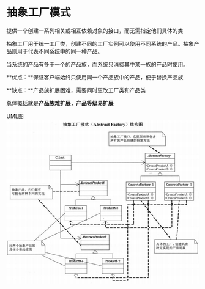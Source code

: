 # 抽象工厂模式

提供一个创建一系列相关或相互依赖对象的接口，而无需指定他们具体的类

抽象工厂用于统一工厂类，创建不同的工厂实例可以使用不同系统的产品。抽象产品则用于代表不同系统中的同一种产品。

当系统的产品有多于一个的产品族，而系统只消费其中某一族的产品时使用。

**优点：**保证客户端始终只使用同一个产品族中的产品，便于替换产品族

**缺点：**产品族扩展困难，需要同时更改工厂类和产品类

总体概括就是**产品族难扩展，产品等级易扩展**

UML图<br>
![abstract_factory](abstract_factory.png)